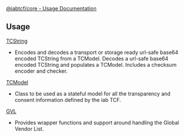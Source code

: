 [@iabtcf/core - Usage Documentation](README.md)

## Usage

[TCString](tcstring.md)
* Encodes and decodes a transport or storage ready url-safe base64 encoded TCString from a TCModel.  Decodes a url-safe base64 encoded TCString and populates a TCModel. Includes a checksum encoder and checker.

[TCModel](tcmodel.md)
* Class to be used as a stateful model for all the transparency and consent information defined by the iab TCF.

[GVL](gvl.md)
* Provides wrapper functions and support around handling the Global Vendor List.
